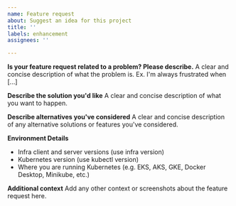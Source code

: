 ```yaml
---
name: Feature request
about: Suggest an idea for this project
title: ''
labels: enhancement
assignees: ''

---
```


**Is your feature request related to a problem? Please describe.**
A clear and concise description of what the problem is. Ex. I'm always frustrated when [...]

**Describe the solution you'd like**
A clear and concise description of what you want to happen.

**Describe alternatives you've considered**
A clear and concise description of any alternative solutions or features you've considered.

**Environment Details**
* Infra client and server versions (use infra version)
* Kubernetes version (use kubectl version)
* Where you are running Kubernetes (e.g. EKS, AKS, GKE, Docker Desktop, Minikube, etc.)

**Additional context**
Add any other context or screenshots about the feature request here.
